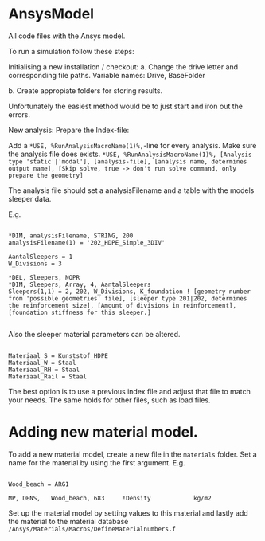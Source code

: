 # AnsysModel
All code files with the Ansys model.

To run a simulation follow these steps:

Initialising a new installation / checkout:
a. Change the drive letter and corresponding file paths.
   Variable names: Drive, BaseFolder
   
b. Create appropiate folders for storing results.

Unfortunately the easiest method would be to just start and iron out the errors.

New analysis:
Prepare the Index-file:

Add a `*USE, %RunAnalysisMacroName(1)%,`-line for every analysis. Make sure the analysis file does exists.
`*USE, %RunAnalysisMacroName(1)%, [Analysis type 'static'|'modal'], [analysis-file], [analysis name, determines output name], [Skip solve, true -> don't run solve command, only prepare the geometry]`

The analysis file should set a analysisFilename and a table with the models sleeper data.

E.g.
<pre><code>
*DIM, analysisFilename, STRING, 200
analysisFilename(1) = '202_HDPE_Simple_3DIV'

AantalSleepers = 1
W_Divisions = 3

*DEL, Sleepers, NOPR
*DIM, Sleepers, Array, 4, AantalSleepers
Sleepers(1,1) = 2, 202, W_Divisions, K_foundation ! [geometry number from 'possible geometries' file], [sleeper type 201|202, determines the reinforcement size], [Amount of divisions in reinforcement], [foundation stiffness for this sleeper.]

</code></pre>

Also the sleeper material parameters can be altered.

<pre><code>
Materiaal_S = Kunststof_HDPE
Materiaal_W = Staal
Materiaal_RH = Staal
Materiaal_Rail = Staal
</code></pre>

The best option is to use a previous index file and adjust that file to match your needs. The same holds for other files, such as load files.

# Adding new material model.
To add a new material model, create a new file in the `materials` folder. Set a name for the material by using the first argument. E.g.
<pre><code>
Wood_beach = ARG1

MP,	DENS,	Wood_beach,	683  	!Density			kg/m2
</code></pre>
Set up the material model by setting values to this material and lastly add the material to the material database `/Ansys/Materials/Macros/DefineMaterialnumbers.f`



